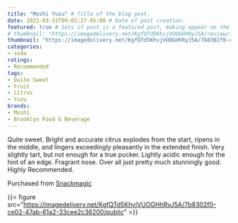 ```yaml
---
title: "Moshi Yuzu" # Title of the blog post.
date: 2022-03-31T09:02:27-05:00 # Date of post creation.
featured: true # Sets if post is a featured post, making appear on the home page side bar.
# thumbnail: "https://imagedelivery.net/KgfQTd5KhvjVUOGHhRyJ5A/review/thumbs/moshi-yuzu.jpg" # Sets thumbnail image appearing inside card on homepage.
thumbnail: "https://imagedelivery.net/KgfQTd5KhvjVUOGHhRyJ5A/7b8302f0-ce02-47ab-61a2-33cee2c36200/thumb"
categories:
- soda
ratings:
- Recommended
tags:
- Quite Sweet
- Fruit
- Citrus
- Yuzu
brands:
- Moshi
- Brooklyn Food & Beverage
---
```


Quite sweet. Bright and accurate citrus explodes from the start, ripens in the middle, and lingers exceedingly pleasantly in the extended finish. Very slightly tart, but not enough for a true pucker. Lightly acidic enough for the hint of an edge. Fragrant nose. Over all just pretty much stunningly good. Highly Recommended.

Purchased from [Snackmagic](https://www.snackmagic.com)

{{< figure src="https://imagedelivery.net/KgfQTd5KhvjVUOGHhRyJ5A/7b8302f0-ce02-47ab-61a2-33cee2c36200/public" >}}

